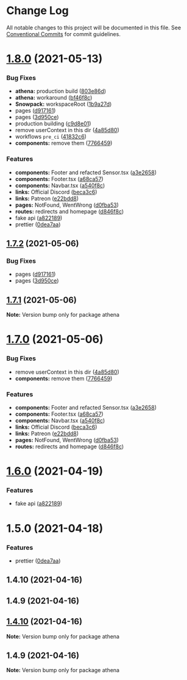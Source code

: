 # Change Log

All notable changes to this project will be documented in this file.
See [Conventional Commits](https://conventionalcommits.org) for commit guidelines.

# [1.8.0](https://github.com/oadpoaw/xetha/compare/v1.4.10...v1.8.0) (2021-05-13)


### Bug Fixes

* **athena:** production build ([803e86d](https://github.com/oadpoaw/xetha/commit/803e86d232692468243b3e0d6c8d7e478cea1fe4))
* **athena:** workaround ([bf46f8c](https://github.com/oadpoaw/xetha/commit/bf46f8c171ac1d3a7763445a78916bf51ef25342))
* **Snowpack:** workspaceRoot ([1b9a27d](https://github.com/oadpoaw/xetha/commit/1b9a27d0a2c578afdebff36f3e5d694b632b51bc))
* pages ([d917161](https://github.com/oadpoaw/xetha/commit/d9171610478c2ca11baec846cff64b6d445a24b9))
* pages ([3d950ce](https://github.com/oadpoaw/xetha/commit/3d950ced968b5878c3635b0f2b65fd9ba74bb9a4))
* production building ([c9d8e01](https://github.com/oadpoaw/xetha/commit/c9d8e01e4315a9857fa987a0356ac112f739a27c))
* remove userContext in this dir ([4a85d80](https://github.com/oadpoaw/xetha/commit/4a85d8009cd1abd3381c636805f60499acc689cd))
* workflows `pre_ci` ([41832c6](https://github.com/oadpoaw/xetha/commit/41832c609e65684d4b8377298bbbebe3bd38f13f))
* **components:** remove them ([7766459](https://github.com/oadpoaw/xetha/commit/7766459351da3c293abc6ad5f70c51aff55bb6a7))


### Features

* **components:** Footer and refacted Sensor.tsx ([a3e2658](https://github.com/oadpoaw/xetha/commit/a3e26580a6644357df156cea0130c8f254cb1506))
* **components:** Footer.tsx ([a68ca57](https://github.com/oadpoaw/xetha/commit/a68ca57e591d348d66353c12c5e8c1d707b9a144))
* **components:** Navbar.tsx ([a540f8c](https://github.com/oadpoaw/xetha/commit/a540f8c8049a1209e4dcbb029c5b435a00ac3710))
* **links:** Official Discord ([beca3c6](https://github.com/oadpoaw/xetha/commit/beca3c62b3d8b8f7a66178bfe164ebb0130d7424))
* **links:** Patreon ([e22bdd8](https://github.com/oadpoaw/xetha/commit/e22bdd8ad75de3eb63cf5eb3070b3687289ae9d1))
* **pages:** NotFound, WentWrong ([d0fba53](https://github.com/oadpoaw/xetha/commit/d0fba53006743340b103d9fac071cab271bd8984))
* **routes:** redirects and homepage ([d846f8c](https://github.com/oadpoaw/xetha/commit/d846f8cdda28a459a141341c59cc0f502bce78b3))
* fake api ([a822189](https://github.com/oadpoaw/xetha/commit/a822189952420b03d037b5650bd79de894083a1a))
* prettier ([0dea7aa](https://github.com/oadpoaw/xetha/commit/0dea7aa6f153fece5628b7a8513aaf995a6010ae))





## [1.7.2](https://github.com/xetha-bot/xetha/compare/athena@1.7.1...athena@1.7.2) (2021-05-06)


### Bug Fixes

* pages ([d917161](https://github.com/xetha-bot/xetha/commit/d9171610478c2ca11baec846cff64b6d445a24b9))
* pages ([3d950ce](https://github.com/xetha-bot/xetha/commit/3d950ced968b5878c3635b0f2b65fd9ba74bb9a4))





## [1.7.1](https://github.com/xetha-bot/xetha/compare/athena@1.7.0...athena@1.7.1) (2021-05-06)

**Note:** Version bump only for package athena





# [1.7.0](https://github.com/xetha-bot/xetha/compare/athena@1.6.0...athena@1.7.0) (2021-05-06)


### Bug Fixes

* remove userContext in this dir ([4a85d80](https://github.com/xetha-bot/xetha/commit/4a85d8009cd1abd3381c636805f60499acc689cd))
* **components:** remove them ([7766459](https://github.com/xetha-bot/xetha/commit/7766459351da3c293abc6ad5f70c51aff55bb6a7))


### Features

* **components:** Footer and refacted Sensor.tsx ([a3e2658](https://github.com/xetha-bot/xetha/commit/a3e26580a6644357df156cea0130c8f254cb1506))
* **components:** Footer.tsx ([a68ca57](https://github.com/xetha-bot/xetha/commit/a68ca57e591d348d66353c12c5e8c1d707b9a144))
* **components:** Navbar.tsx ([a540f8c](https://github.com/xetha-bot/xetha/commit/a540f8c8049a1209e4dcbb029c5b435a00ac3710))
* **links:** Official Discord ([beca3c6](https://github.com/xetha-bot/xetha/commit/beca3c62b3d8b8f7a66178bfe164ebb0130d7424))
* **links:** Patreon ([e22bdd8](https://github.com/xetha-bot/xetha/commit/e22bdd8ad75de3eb63cf5eb3070b3687289ae9d1))
* **pages:** NotFound, WentWrong ([d0fba53](https://github.com/xetha-bot/xetha/commit/d0fba53006743340b103d9fac071cab271bd8984))
* **routes:** redirects and homepage ([d846f8c](https://github.com/xetha-bot/xetha/commit/d846f8cdda28a459a141341c59cc0f502bce78b3))





# [1.6.0](https://github.com/xetha-bot/xetha/compare/athena@1.5.0...athena@1.6.0) (2021-04-19)


### Features

* fake api ([a822189](https://github.com/xetha-bot/xetha/commit/a822189952420b03d037b5650bd79de894083a1a))





# 1.5.0 (2021-04-18)


### Features

* prettier ([0dea7aa](https://github.com/xetha-bot/xetha/commit/0dea7aa6f153fece5628b7a8513aaf995a6010ae))



## 1.4.10 (2021-04-16)



## 1.4.9 (2021-04-16)





## [1.4.10](https://github.com/xetha-bot/xetha/compare/v1.4.9...v1.4.10) (2021-04-16)

**Note:** Version bump only for package athena





## 1.4.9 (2021-04-16)

**Note:** Version bump only for package athena
